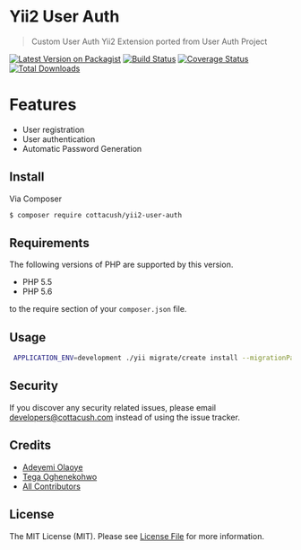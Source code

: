 # Yii2 User Auth
> Custom User Auth Yii2 Extension ported from User Auth Project

[![Latest Version on Packagist][ico-version]][link-packagist]
[![Build Status][ico-travis]][link-travis]
[![Coverage Status][ico-coveralls]][link-coveralls]
[![Total Downloads][ico-downloads]][link-downloads]

# Features
* User registration
* User authentication
* Automatic Password Generation

## Install

Via Composer

``` bash
$ composer require cottacush/yii2-user-auth
```

## Requirements

The following versions of PHP are supported by this version.

* PHP 5.5
* PHP 5.6


to the require section of your `composer.json` file.


Usage
-----
```bash
 APPLICATION_ENV=development ./yii migrate/create install --migrationPath=@vendor/yii2-user-auth/migrations
```

## Security

If you discover any security related issues, please email <developers@cottacush.com> instead of using the issue tracker.

## Credits

- [Adeyemi Olaoye][link-author]
- [Tega Oghenekohwo][link-tega]
- [All Contributors][link-contributors]

## License

The MIT License (MIT). Please see [License File](LICENSE.md) for more information.

[ico-version]: https://img.shields.io/packagist/v/cottacush/yii2-user-auth.svg?style=flat-square
[ico-license]: https://img.shields.io/badge/license-MIT-brightgreen.svg?style=flat-square
[ico-travis]: https://img.shields.io/travis/CottaCush/yii2-user-auth/master.svg?style=flat-square
[ico-coveralls]: https://coveralls.io/repos/github/CottaCush/yii2-user-auth/badge.svg?branch=master
[ico-scrutinizer]: https://img.shields.io/scrutinizer/coverage/g/cottacush/yii2-user-auth.svg?style=flat-square
[ico-code-quality]: https://img.shields.io/scrutinizer/g/cottacush/yii2-user-auth.svg?style=flat-square
[ico-downloads]: https://img.shields.io/packagist/dt/cottacush/yii2-user-auth.svg?style=flat-square

[link-packagist]: https://packagist.org/packages/cottacush/yii2-user-auth
[link-travis]: https://travis-ci.org/CottaCush/yii2-user-auth
[link-coveralls]: https://coveralls.io/github/CottaCush/yii2-user-auth?branch=master
[link-scrutinizer]: https://scrutinizer-ci.com/g/cottacush/yii2-user-auth/code-structure
[link-code-quality]: https://scrutinizer-ci.com/g/cottacush/yii2-user-auth
[link-downloads]: https://packagist.org/packages/cottacush/yii2-user-auth
[link-author]: https://github.com/yemexx1
[link-tega]: https://github.com/tegaphilip
[link-contributors]: ../../contributors